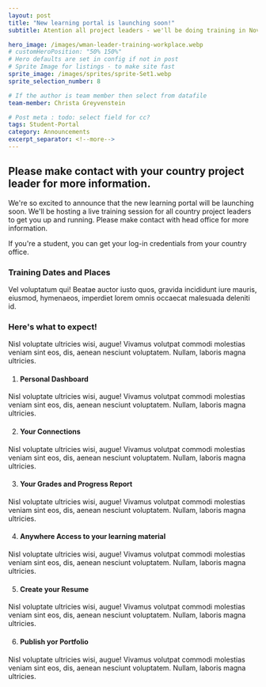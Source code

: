 ```yaml
---
layout: post
title: "New learning portal is launching soon!"
subtitle: Atention all project leaders - we'll be doing training in November. Please book your session.

hero_image: /images/wman-leader-training-workplace.webp
# customHeroPosition: "50% 150%"
# Hero defaults are set in config if not in post
# Sprite Image for listings - to make site fast
sprite_image: /images/sprites/sprite-Set1.webp
sprite_selection_number: 8

# If the author is team member then select from datafile
team-member: Christa Greyvenstein

# Post meta : todo: select field for cc?
tags: Student-Portal
category: Announcements
excerpt_separator: <!--more-->
---
```


## Please make contact with your country project leader for more information.

We're so excited to announce that the new learning portal will be launching soon.  We'll be hosting a live training session for all country project leaders to get you up and running.  Please make contact with head office for more information.<!--more-->

If you're a student, you can get your log-in credentials from your country office.

### Training Dates and Places
Vel voluptatum qui! Beatae auctor iusto quos, gravida incididunt iure mauris, eiusmod, hymenaeos, imperdiet lorem omnis occaecat malesuada deleniti id.

### Here's what to expect!
Nisl voluptate ultricies wisi, augue! Vivamus volutpat commodi molestias veniam sint eos, dis, aenean nesciunt voluptatem. Nullam, laboris magna ultricies.

1. #### Personal Dashboard
Nisl voluptate ultricies wisi, augue! Vivamus volutpat commodi molestias veniam sint eos, dis, aenean nesciunt voluptatem. Nullam, laboris magna ultricies.

2. #### Your Connections
Nisl voluptate ultricies wisi, augue! Vivamus volutpat commodi molestias veniam sint eos, dis, aenean nesciunt voluptatem. Nullam, laboris magna ultricies.

3. #### Your Grades and Progress Report
Nisl voluptate ultricies wisi, augue! Vivamus volutpat commodi molestias veniam sint eos, dis, aenean nesciunt voluptatem. Nullam, laboris magna ultricies.

4. #### Anywhere Access to your learning material
Nisl voluptate ultricies wisi, augue! Vivamus volutpat commodi molestias veniam sint eos, dis, aenean nesciunt voluptatem. Nullam, laboris magna ultricies.

5. #### Create your Resume
Nisl voluptate ultricies wisi, augue! Vivamus volutpat commodi molestias veniam sint eos, dis, aenean nesciunt voluptatem. Nullam, laboris magna ultricies.

6. #### Publish yor Portfolio
Nisl voluptate ultricies wisi, augue! Vivamus volutpat commodi molestias veniam sint eos, dis, aenean nesciunt voluptatem. Nullam, laboris magna ultricies.